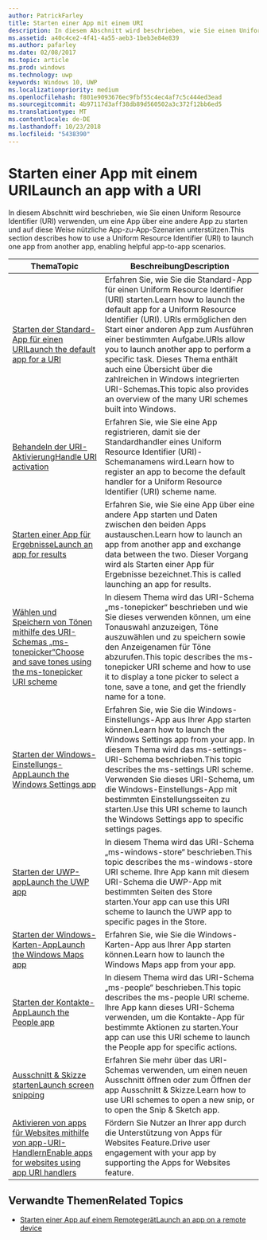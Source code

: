 ```yaml
---
author: PatrickFarley
title: Starten einer App mit einem URI
description: In diesem Abschnitt wird beschrieben, wie Sie einen Uniform Resource Identifier (URI) verwenden, um eine App über eine andere App zu starten.
ms.assetid: a40c4ce2-4f41-4a55-aeb3-1beb3e84e839
ms.author: pafarley
ms.date: 02/08/2017
ms.topic: article
ms.prod: windows
ms.technology: uwp
keywords: Windows 10, UWP
ms.localizationpriority: medium
ms.openlocfilehash: f801e9093676ec9fbf55c4ec4af7c5c444ed3ead
ms.sourcegitcommit: 4b97117d3aff38db89d560502a3c372f12bb6ed5
ms.translationtype: MT
ms.contentlocale: de-DE
ms.lasthandoff: 10/23/2018
ms.locfileid: "5438390"
---
```

# <a name="launch-an-app-with-a-uri"></a><span data-ttu-id="4ee7c-104">Starten einer App mit einem URI</span><span class="sxs-lookup"><span data-stu-id="4ee7c-104">Launch an app with a URI</span></span>

<span data-ttu-id="4ee7c-105">In diesem Abschnitt wird beschrieben, wie Sie einen Uniform Resource Identifier (URI) verwenden, um eine App über eine andere App zu starten und auf diese Weise nützliche App-zu-App-Szenarien unterstützen.</span><span class="sxs-lookup"><span data-stu-id="4ee7c-105">This section describes how to use a Uniform Resource Identifier (URI) to launch one app from another app, enabling helpful app-to-app scenarios.</span></span>

| <span data-ttu-id="4ee7c-106">Thema</span><span class="sxs-lookup"><span data-stu-id="4ee7c-106">Topic</span></span> | <span data-ttu-id="4ee7c-107">Beschreibung</span><span class="sxs-lookup"><span data-stu-id="4ee7c-107">Description</span></span> |
|-------|-------------|
| [<span data-ttu-id="4ee7c-108">Starten der Standard-App für einen URI</span><span class="sxs-lookup"><span data-stu-id="4ee7c-108">Launch the default app for a URI</span></span>](launch-default-app.md) | <span data-ttu-id="4ee7c-109">Erfahren Sie, wie Sie die Standard-App für einen Uniform Resource Identifier (URI) starten.</span><span class="sxs-lookup"><span data-stu-id="4ee7c-109">Learn how to launch the default app for a Uniform Resource Identifier (URI).</span></span> <span data-ttu-id="4ee7c-110">URIs ermöglichen den Start einer anderen App zum Ausführen einer bestimmten Aufgabe.</span><span class="sxs-lookup"><span data-stu-id="4ee7c-110">URIs allow you to launch another app to perform a specific task.</span></span> <span data-ttu-id="4ee7c-111">Dieses Thema enthält auch eine Übersicht über die zahlreichen in Windows integrierten URI-Schemas.</span><span class="sxs-lookup"><span data-stu-id="4ee7c-111">This topic also provides an overview of the many URI schemes built into Windows.</span></span> |
| [<span data-ttu-id="4ee7c-112">Behandeln der URI-Aktivierung</span><span class="sxs-lookup"><span data-stu-id="4ee7c-112">Handle URI activation</span></span>](handle-uri-activation.md) | <span data-ttu-id="4ee7c-113">Erfahren Sie, wie Sie eine App registrieren, damit sie der Standardhandler eines Uniform Resource Identifier (URI)-Schemanamens wird.</span><span class="sxs-lookup"><span data-stu-id="4ee7c-113">Learn how to register an app to become the default handler for a Uniform Resource Identifier (URI) scheme name.</span></span> |
| [<span data-ttu-id="4ee7c-114">Starten einer App für Ergebnisse</span><span class="sxs-lookup"><span data-stu-id="4ee7c-114">Launch an app for results</span></span>](how-to-launch-an-app-for-results.md) | <span data-ttu-id="4ee7c-115">Erfahren Sie, wie Sie eine App über eine andere App starten und Daten zwischen den beiden Apps austauschen.</span><span class="sxs-lookup"><span data-stu-id="4ee7c-115">Learn how to launch an app from another app and exchange data between the two.</span></span> <span data-ttu-id="4ee7c-116">Dieser Vorgang wird als Starten einer App für Ergebnisse bezeichnet.</span><span class="sxs-lookup"><span data-stu-id="4ee7c-116">This is called launching an app for results.</span></span> |
| [<span data-ttu-id="4ee7c-117">Wählen und Speichern von Tönen mithilfe des URI-Schemas „ms-tonepicker“</span><span class="sxs-lookup"><span data-stu-id="4ee7c-117">Choose and save tones using the ms-tonepicker URI scheme</span></span>](launch-ringtone-picker.md) | <span data-ttu-id="4ee7c-118">In diesem Thema wird das URI-Schema „ms-tonepicker“ beschrieben und wie Sie dieses verwenden können, um eine Tonauswahl anzuzeigen, Töne auszuwählen und zu speichern sowie den Anzeigenamen für Töne abzurufen.</span><span class="sxs-lookup"><span data-stu-id="4ee7c-118">This topic describes the ms-tonepicker URI scheme and how to use it to display a tone picker to select a tone, save a tone, and get the friendly name for a tone.</span></span> |
| [<span data-ttu-id="4ee7c-119">Starten der Windows-Einstellungs-App</span><span class="sxs-lookup"><span data-stu-id="4ee7c-119">Launch the Windows Settings app</span></span>](launch-settings-app.md) | <span data-ttu-id="4ee7c-120">Erfahren Sie, wie Sie die Windows-Einstellungs-App aus Ihrer App starten können.</span><span class="sxs-lookup"><span data-stu-id="4ee7c-120">Learn how to launch the Windows Settings app from your app.</span></span> <span data-ttu-id="4ee7c-121">In diesem Thema wird das ms-settings-URI-Schema beschrieben.</span><span class="sxs-lookup"><span data-stu-id="4ee7c-121">This topic describes the ms-settings URI scheme.</span></span> <span data-ttu-id="4ee7c-122">Verwenden Sie dieses URI-Schema, um die Windows-Einstellungs-App mit bestimmten Einstellungsseiten zu starten.</span><span class="sxs-lookup"><span data-stu-id="4ee7c-122">Use this URI scheme to launch the Windows Settings app to specific settings pages.</span></span> |
| [<span data-ttu-id="4ee7c-123">Starten der UWP-app</span><span class="sxs-lookup"><span data-stu-id="4ee7c-123">Launch the UWP app</span></span>](launch-store-app.md) | <span data-ttu-id="4ee7c-124">In diesem Thema wird das URI-Schema „ms-windows-store“ beschrieben.</span><span class="sxs-lookup"><span data-stu-id="4ee7c-124">This topic describes the ms-windows-store URI scheme.</span></span> <span data-ttu-id="4ee7c-125">Ihre App kann mit diesem URI-Schema die UWP-App mit bestimmten Seiten des Store starten.</span><span class="sxs-lookup"><span data-stu-id="4ee7c-125">Your app can use this URI scheme to launch the UWP app to specific pages in the Store.</span></span> |
| [<span data-ttu-id="4ee7c-126">Starten der Windows-Karten-App</span><span class="sxs-lookup"><span data-stu-id="4ee7c-126">Launch the Windows Maps app</span></span>](launch-maps-app.md) | <span data-ttu-id="4ee7c-127">Erfahren Sie, wie Sie die Windows-Karten-App aus Ihrer App starten können.</span><span class="sxs-lookup"><span data-stu-id="4ee7c-127">Learn how to launch the Windows Maps app from your app.</span></span> |
| [<span data-ttu-id="4ee7c-128">Starten der Kontakte-App</span><span class="sxs-lookup"><span data-stu-id="4ee7c-128">Launch the People app</span></span>](launch-people-apps.md) | <span data-ttu-id="4ee7c-129">In diesem Thema wird das URI-Schema „ms-people“ beschrieben.</span><span class="sxs-lookup"><span data-stu-id="4ee7c-129">This topic describes the ms-people URI scheme.</span></span> <span data-ttu-id="4ee7c-130">Ihre App kann dieses URI-Schema verwenden, um die Kontakte-App für bestimmte Aktionen zu starten.</span><span class="sxs-lookup"><span data-stu-id="4ee7c-130">Your app can use this URI scheme to launch the People app for specific actions.</span></span> |
| [<span data-ttu-id="4ee7c-131">Ausschnitt & Skizze starten</span><span class="sxs-lookup"><span data-stu-id="4ee7c-131">Launch screen snipping</span></span>](launch-screen-snipping.md) | <span data-ttu-id="4ee7c-132">Erfahren Sie mehr über das URI-Schemas verwenden, um einen neuen Ausschnitt öffnen oder zum Öffnen der app Ausschnitt & Skizze.</span><span class="sxs-lookup"><span data-stu-id="4ee7c-132">Learn how to use URI schemes to open a new snip, or to open the Snip & Sketch app.</span></span> |
| [<span data-ttu-id="4ee7c-133">Aktivieren von apps für Websites mithilfe von app-URI-Handlern</span><span class="sxs-lookup"><span data-stu-id="4ee7c-133">Enable apps for websites using app URI handlers</span></span>](web-to-app-linking.md) | <span data-ttu-id="4ee7c-134">Fördern Sie Nutzer an Ihrer app durch die Unterstützung von Apps für Websites Feature.</span><span class="sxs-lookup"><span data-stu-id="4ee7c-134">Drive user engagement with your app by supporting the Apps for Websites feature.</span></span> |

## <a name="related-topics"></a><span data-ttu-id="4ee7c-135">Verwandte Themen</span><span class="sxs-lookup"><span data-stu-id="4ee7c-135">Related Topics</span></span>
* [<span data-ttu-id="4ee7c-136">Starten einer App auf einem Remotegerät</span><span class="sxs-lookup"><span data-stu-id="4ee7c-136">Launch an app on a remote device</span></span>](launch-a-remote-app.md)